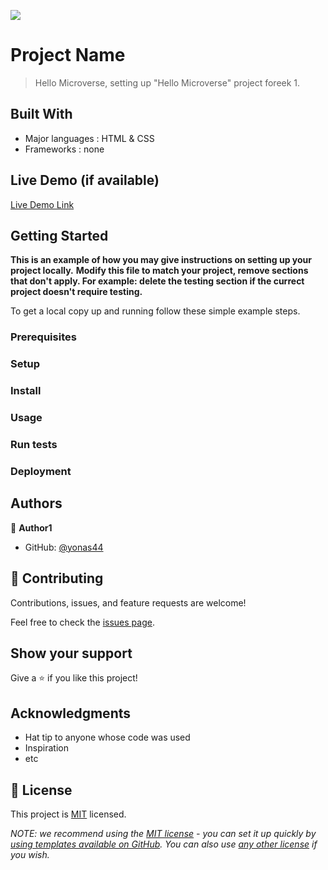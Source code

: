 ![](https://img.shields.io/badge/Microverse-blueviolet)

# Project Name

> Hello Microverse, setting up "Hello Microverse" project foreek 1.

## Built With

- Major languages : HTML & CSS
- Frameworks : none

## Live Demo (if available)

[Live Demo Link](https://livedemo.com)

## Getting Started

**This is an example of how you may give instructions on setting up your project
locally.** **Modify this file to match your project, remove sections that don't
apply. For example: delete the testing section if the currect project doesn't
require testing.**

To get a local copy up and running follow these simple example steps.

### Prerequisites

### Setup

### Install

### Usage

### Run tests

### Deployment

## Authors

👤 **Author1**

- GitHub: [@yonas44](https://github.com/mrbhi)

## 🤝 Contributing

Contributions, issues, and feature requests are welcome!

Feel free to check the [issues page](../../issues/).

## Show your support

Give a ⭐️ if you like this project!

## Acknowledgments

- Hat tip to anyone whose code was used
- Inspiration
- etc

## 📝 License

This project is [MIT](./LICENSE) licensed.

_NOTE: we recommend using the
[MIT license](https://choosealicense.com/licenses/mit/) - you can set it up
quickly by
[using templates available on GitHub](https://docs.github.com/en/communities/setting-up-your-project-for-healthy-contributions/adding-a-license-to-a-repository).
You can also use [any other license](https://choosealicense.com/licenses/) if
you wish._

